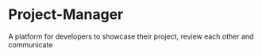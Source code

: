 # Project-Manager
A platform for developers to showcase their project, review each other and communicate
